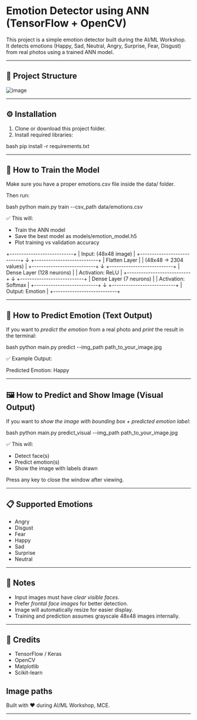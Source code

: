 # Emotion Detector using ANN (TensorFlow + OpenCV)

This project is a simple emotion detector built during the AI/ML Workshop.  
It detects emotions (Happy, Sad, Neutral, Angry, Surprise, Fear, Disgust) from real photos using a trained ANN model.

---

## 📂 Project Structure

![image](https://github.com/user-attachments/assets/69988744-6e06-4359-8153-8ca76c4bd108)


---

## ⚙ Installation

1. Clone or download this project folder.
2. Install required libraries:

bash
pip install -r requirements.txt


---

## 🚀 How to Train the Model

Make sure you have a proper emotions.csv file inside the data/ folder.

Then run:

bash
python main.py train --csv_path data/emotions.csv


✅ This will:
- Train the ANN model
- Save the best model as models/emotion_model.h5
- Plot training vs validation accuracy


+---------------------------+
|     Input: (48x48 image)   |
+---------------------------+
             ↓
+---------------------------+
|     Flatten Layer          |
| (48x48 → 2304 values)      |
+---------------------------+
             ↓
+---------------------------+
| Dense Layer (128 neurons) |
| Activation: ReLU          |
+---------------------------+
             ↓
+---------------------------+
| Dense Layer (7 neurons)   |
| Activation: Softmax       |
+---------------------------+
             ↓
+---------------------------+
|    Output: Emotion        |
+---------------------------+


---

## 🤖 How to Predict Emotion (Text Output)

If you want to *predict the emotion* from a real photo and *print* the result in the terminal:

bash
python main.py predict --img_path path_to_your_image.jpg


✅ Example Output:


Predicted Emotion: Happy


---

## 🖼 How to Predict and Show Image (Visual Output)

If you want to *show the image with bounding box + predicted emotion label*:

bash
python main.py predict_visual --img_path path_to_your_image.jpg


✅ This will:
- Detect face(s)
- Predict emotion(s)
- Show the image with labels drawn

Press any key to close the window after viewing.

---

## 📋 Supported Emotions

- Angry
- Disgust
- Fear
- Happy
- Sad
- Surprise
- Neutral

---

## 📢 Notes

- Input images must have *clear visible faces*.
- Prefer *frontal face images* for better detection.
- Image will automatically resize for easier display.
- Training and prediction assumes grayscale 48x48 images internally.

---

## 🧠 Credits

- TensorFlow / Keras
- OpenCV
- Matplotlib
- Scikit-learn

## Image paths

Built with ❤ during AI/ML Workshop, MCE.

---
